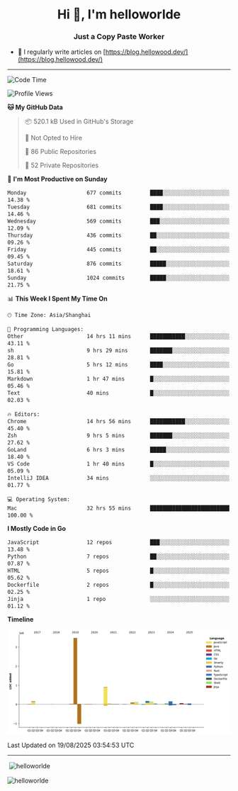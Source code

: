<h1 align="center">Hi 👋, I'm helloworlde</h1>
<h3 align="center">Just a Copy Paste Worker</h3>

- 📝 I regularly write articles on [https://blog.hellowood.dev/](https://blog.hellowood.dev/)

<hr>


<!--START_SECTION:waka-->
![Code Time](http://img.shields.io/badge/Code%20Time-12%2C532%20hrs%2041%20mins-blue)

![Profile Views](http://img.shields.io/badge/Profile%20Views-67-blue)

**🐱 My GitHub Data** 

> 📦 520.1 kB Used in GitHub's Storage 
 > 
> 🚫 Not Opted to Hire
 > 
> 📜 86 Public Repositories 
 > 
> 🔑 52 Private Repositories 
 > 
📅 **I'm Most Productive on Sunday** 

```text
Monday                   677 commits         ████░░░░░░░░░░░░░░░░░░░░░   14.38 % 
Tuesday                  681 commits         ████░░░░░░░░░░░░░░░░░░░░░   14.46 % 
Wednesday                569 commits         ███░░░░░░░░░░░░░░░░░░░░░░   12.09 % 
Thursday                 436 commits         ██░░░░░░░░░░░░░░░░░░░░░░░   09.26 % 
Friday                   445 commits         ██░░░░░░░░░░░░░░░░░░░░░░░   09.45 % 
Saturday                 876 commits         █████░░░░░░░░░░░░░░░░░░░░   18.61 % 
Sunday                   1024 commits        █████░░░░░░░░░░░░░░░░░░░░   21.75 % 
```


📊 **This Week I Spent My Time On** 

```text
🕑︎ Time Zone: Asia/Shanghai

💬 Programming Languages: 
Other                    14 hrs 11 mins      ███████████░░░░░░░░░░░░░░   43.11 % 
sh                       9 hrs 29 mins       ███████░░░░░░░░░░░░░░░░░░   28.81 % 
Go                       5 hrs 12 mins       ████░░░░░░░░░░░░░░░░░░░░░   15.81 % 
Markdown                 1 hr 47 mins        █░░░░░░░░░░░░░░░░░░░░░░░░   05.46 % 
Text                     40 mins             █░░░░░░░░░░░░░░░░░░░░░░░░   02.03 % 

🔥 Editors: 
Chrome                   14 hrs 56 mins      ███████████░░░░░░░░░░░░░░   45.40 % 
Zsh                      9 hrs 5 mins        ███████░░░░░░░░░░░░░░░░░░   27.62 % 
GoLand                   6 hrs 3 mins        █████░░░░░░░░░░░░░░░░░░░░   18.40 % 
VS Code                  1 hr 40 mins        █░░░░░░░░░░░░░░░░░░░░░░░░   05.09 % 
IntelliJ IDEA            34 mins             ░░░░░░░░░░░░░░░░░░░░░░░░░   01.77 % 

💻 Operating System: 
Mac                      32 hrs 55 mins      █████████████████████████   100.00 % 
```

**I Mostly Code in Go** 

```text
JavaScript               12 repos            ███░░░░░░░░░░░░░░░░░░░░░░   13.48 % 
Python                   7 repos             ██░░░░░░░░░░░░░░░░░░░░░░░   07.87 % 
HTML                     5 repos             █░░░░░░░░░░░░░░░░░░░░░░░░   05.62 % 
Dockerfile               2 repos             █░░░░░░░░░░░░░░░░░░░░░░░░   02.25 % 
Jinja                    1 repo              ░░░░░░░░░░░░░░░░░░░░░░░░░   01.12 % 
```



**Timeline**

![Lines of Code chart](https://raw.githubusercontent.com/helloworlde/helloworlde/master/assets/bar_graph.png)


 Last Updated on 19/08/2025 03:54:53 UTC
<!--END_SECTION:waka-->

<hr>
<p>
  &nbsp;<img align="center" src="https://github-readme-stats.vercel.app/api?username=helloworlde&show_icons=true&locale=en" alt="helloworlde" />
</p>

<p>
  <img align="center" src="https://github-readme-streak-stats.herokuapp.com/?user=helloworlde&" alt="helloworlde" />
</p>
